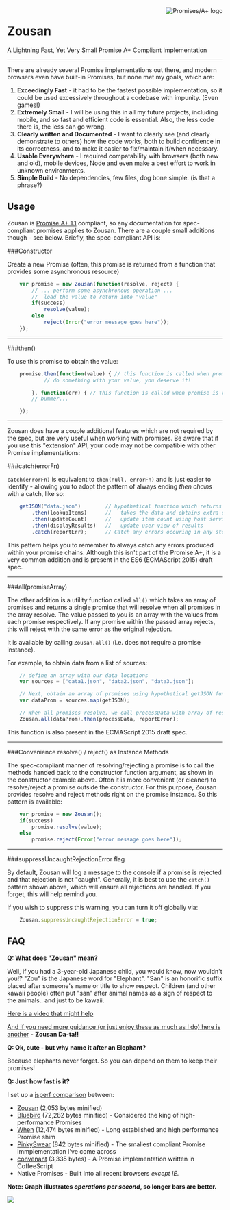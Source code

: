 <a href="http://promises-aplus.github.com/promises-spec">
    <img src="http://promises-aplus.github.com/promises-spec/assets/logo-small.png"
         align="right" alt="Promises/A+ logo" />
</a>

# Zousan
A Lightning Fast, Yet Very Small Promise A+ Compliant Implementation

---

There are already several Promise implementations out there, and modern browsers even have built-in Promises, but none met my goals, which are:

1. **Exceedingly Fast** - it had to be the fastest possible implementation, so it could be used excessively throughout a codebase with impunity. (Even games!)
2. **Extremely Small** - I will be using this in all my future projects, including mobile, and so fast and efficient code is essential. Also, the less code there is, the less can go wrong.
3. **Clearly written and Documented** - I want to clearly see (and clearly demonstrate to others) how the code works, both to build confidence in its correctness, and to make it easier to fix/maintain if/when necessary.
4. **Usable Everywhere** - I required compatability with browsers (both new and old), mobile devices, Node and even make a best effort to work in unknown environments.
5. **Simple Build** - No dependencies, few files, dog bone simple. (is that a phrase?)

## Usage

Zousan is [Promise A+ 1.1](http://promises-aplus.github.com/promises-spec) compliant, so  any documentation for spec-compliant promises applies to Zousan. There are a couple small additions though - see below.  Briefly, the spec-compliant API is:

###Constructor

Create a new Promise (often, this promise is returned from a function that provides some asynchronous resource)

```javascript
	var promise = new Zousan(function(resolve, reject) {
		// ... perform some asynchronous operation ...
		//  load the value to return into "value"
		if(success)
			resolve(value);
		else
			reject(Error("error message goes here"));
	});
```

----------

###then()

To use this promise to obtain the value:

```javascript
	promise.then(function(value) { // this function is called when promise is resolved
			// do something with your value, you deserve it!

		}, function(err) { // this function is called when promise is rejected
		// bummer...

	});
```

--------

Zousan does have a couple additional features which are not required by the spec, but are very useful when working with promises. Be aware that if you use this "extension" API, your code may not be compatible with other Promise implementations:

###catch(errorFn)

```catch(errorFn)``` is equivalent to ```then(null, errorFn)``` and is just easier to identify - allowing you to adopt the pattern of always ending *then chains* with a catch, like so:

```javascript
	getJSON("data.json") 		// hypothetical function which returns a promise
		.then(lookupItems) 		//   takes the data and obtains extra data about items
		.then(updateCount)		//   update item count using host service
		.then(displayResults)	//   update user view of results
		.catch(reportErr);		// Catch any errors occuring in any steps above.
```

This pattern helps you to remember to always catch any errors produced within your promise chains. Although this isn't part of the Promise A+, it is a very common addition and is present in the ES6 (ECMAScript 2015) draft spec.

-------------

###all(promiseArray)

The other addition is a utility function called ```all()``` which takes an array of promises and returns a single promise that will resolve when all promises in the array resolve. The value passed to you is an array with the values from each promise respectively. If any promise within the passed array rejects, this will reject with the same error as the original rejection.

It is available by calling ```Zousan.all()``` (i.e. does not require a promise instance).

For example, to obtain data from a list of sources:

```javascript
	// define an array with our data locations
	var sources = ["data1.json", "data2.json", "data3.json"];

	// Next, obtain an array of promises using hypothetical getJSON function
	var dataProm = sources.map(getJSON);

	// When all promises resolve, we call processData with array of results
	Zousan.all(dataProm).then(processData, reportError);
```

This function is also present in the ECMAScript 2015 draft spec.

---------

###Convenience resolve() / reject() as Instance Methods

The spec-compliant manner of resolving/rejecting a promise is to call the methods handed back to the constructor function argument, as shown in the constructor example above. Often it is more convenient (or cleaner) to resolve/reject a promise outside the constructor. For this purpose, Zousan provides resolve and reject methods right on the promise instance. So this pattern is available:

```javascript
	var promise = new Zousan();
	if(success)
		promise.resolve(value);
	else
		promise.reject(Error("error message goes here"));
```

-----------

###suppressUncaughtRejectionError flag

By default, Zousan will log a message to the console if a promise is rejected and that rejection is not "caught". Generally, it is best to use the ```catch()``` pattern shown above, which will ensure all rejections are handled. If you forget, this will help remind you.

If you wish to suppress this warning, you can turn it off globally via:

```javascript
	Zousan.suppressUncaughtRejectionError = true;
```


## FAQ

**Q: What does "Zousan" mean?**

Well, if you had a 3-year-old Japanese child, you would know, now wouldn't you!?  "Zou" is the Japanese word for "Elephant". "San" is an honorific suffix placed after someone's name or title to show respect. Children (and other kawaii people) often put "san" after animal names as a sign of respect to the animals.. and just to be kawaii.

[Here is a video that might help](https://www.youtube.com/watch?v=rEsNUJp9dcM)

[And if you need more guidance (or just enjoy these as much as I do) here is another](https://www.youtube.com/watch?v=b4KYDBBB6UQ) - **Zousan Da-ta!!**

**Q: Ok, cute - but why name it after an Elephant?**

Because elephants never forget. So you can depend on them to keep their promises!

**Q: Just how fast is it?**

I set up a [jsperf comparison](http://jsperf.com/promise-speed-comparison/7) between:

* [Zousan](https://github.com/bluejava/zousan) (2,053 bytes minified)
* [Bluebird](https://github.com/petkaantonov/bluebird) (72,282 bytes minified) - Considered the king of high-performance Promises
* [When](https://github.com/cujojs/when) (12,474 bytes minified) - Long established and high performance Promise shim
* [PinkySwear](https://github.com/timjansen/PinkySwear.js) (842 bytes minified) - The smallest compliant Promise immplementation I've come across
* [convenant](https://github.com/wizardwerdna/covenant) (3,335 bytes) - A Promise implementation written in CoffeeScript
* Native Promises - Built into all recent browsers *except IE*.

**Note: Graph illustrates *operations per second*, so longer bars are better.**

![](http://www.bluejava.com/int/images/Zousan-Performance-20150616.png)
